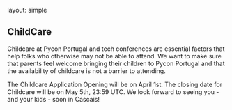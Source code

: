 layout: simple

## ChildCare

Childcare at Pycon Portugal and tech conferences are essential factors that help folks who otherwise may not be able to attend. We want to make sure that parents feel welcome bringing their children to Pycon Portugal and that the availability of childcare is not a barrier to attending.

The Childcare Application Opening will be on April 1st. The closing date for Childcare will be on May 5th, 23:59 UTC.
We look forward to seeing you - and your kids - soon in Cascais!
